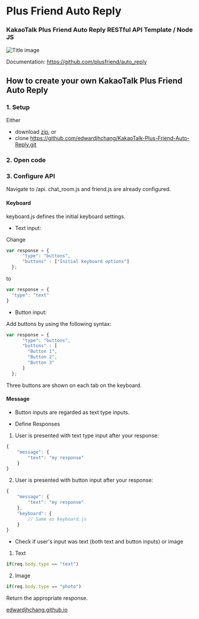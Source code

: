 # Plus Friend Auto Reply
### KakaoTalk Plus Friend Auto Reply RESTful API Template / Node JS
<img src="http://cfile9.uf.tistory.com/image/11153F504F31DAD11712BA" alt="Title image" style="max-width:100%;">

Documentation: https://github.com/plusfriend/auto_reply

## How to create your own KakaoTalk Plus Friend Auto Reply

### 1. Setup
Either 
- download [zip](https://github.com/edwardjhchang/KakaoTalk-Plus-Friend-Auto-Reply/archive/master.zip), or
- clone https://github.com/edwardjhchang/KakaoTalk-Plus-Friend-Auto-Reply.git

### 2. Open code

### 3. Configure API
Navigate to /api. chat_room.js and friend.js are already configured.

#### Keyboard
keyboard.js defines the initial keyboard settings.

- Text input:

Change 

```javascript
var response = {
      "type": "buttons",
      "buttons" : ["Initial keyboard options"]
  };
```

to

```javascript
var response = {
  "type": "text"
}
```

- Button input:

Add buttons by using the following syntax:

```javascript
var response = {
      "type": "buttons",
      "buttons" : [
      	"Button 1",
      	"Button 2",
      	"Button 3"
      ]
  };
```

Three buttons are shown on each tab on the keyboard.

#### Message

* Button inputs are regarded as text type inputs.

- Define Responses

1. User is presented with text type input after your response:
```javascript
{
	"message": {
		"text": "my response"
	}
}
```

2. User is presented with button input after your response:
```javascript
{
	"message": {
		"text": "my response"
	},
	"keyboard": {
		// Same as keyboard.js
	}
}
```

- Check if user's input was text (both text and button inputs) or image

1. Text
```javascript
if(req.body.type == "text")
```

2. Image
```javascript
if(req.body.type == "photo")
```

Return the appropriate response.

[edwardjhchang.github.io](https://edwardjhchang.github.io)